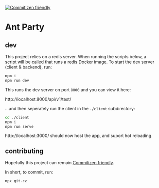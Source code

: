[![Commitizen friendly](https://img.shields.io/badge/commitizen-friendly-brightgreen.svg)](http://commitizen.github.io/cz-cli/)

# Ant Party

## dev

This project relies on a redis server. When running the scripts below, a script will be called that runs a redis Docker image.
To start the dev server (client & backend), run:

```bash
npm i
npm run dev
```

This runs the dev server on port `8000` and you can view it here:

http://localhost:8000/api/v1/test/

...and then seperately run the client in the `./client` subdirectory:

```bash
cd ./client
npm i
npm run serve
```

http://localhost:3000/ should now host the app, and suport hot reloading.

## contributing

Hopefully this project can remain [Commitizen friendly](http://commitizen.github.io/cz-cli/).

In short, to commit, run:

```bash
npx git-cz
```